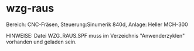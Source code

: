 # wzg-raus
Bereich: CNC-Fräsen, Steuerung:Sinumerik 840d, Anlage: Heller MCH-300

HINWEISE: 
Datei WZG_RAUS.SPF muss im Verzeichnis "Anwenderzyklen" vorhanden und geladen sein.
